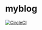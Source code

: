 # myblog

[![CircleCI](https://circleci.com/gh/nomkhonwaan/myblog/tree/master.svg?style=svg)](https://circleci.com/gh/nomkhonwaan/myblog/tree/master)
